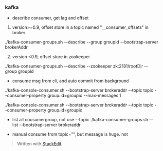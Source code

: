 ### kafka
* describe consumer, get lag and offset
1. version>=0.9, offset store in a topic named "__consumer_offsets" in broker


./kafka-consumer-groups.sh --describe --group groupid  --bootstrap-server brokerAddr


2. version <0.9, offset store in zookeeper

./kafka-consumer-groups.sh --describe --zookeeper zk:2181/rootDir --group groupid

* consume msg from cli, and auto commit from background

./kafka-console-consumer.sh --bootstrap-server brokeraddr --topic topic  --consumer-property group.id=groupid --max-messages 1

./kafka-console-consumer.sh --bootstrap-server brokeraddr --topic topic  --consumer-property group.id=groupid


* list all cousumergroup, not use --topic
./kafka-consumer-groups.sh  --list --bootstrap-server brokeraddr

* manual consume from topic="", but message is huge. not 

> Written with [StackEdit](https://stackedit.io/).
<!--stackedit_data:
eyJoaXN0b3J5IjpbNDMzODU1MDMsLTE5NjY5Mzg5ODEsLTM1ND
MzODExOF19
-->